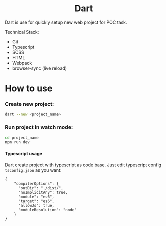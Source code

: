 <!-- <p align="center">
  
</p> -->

<h1 align="center">Dart</h1>

Dart is use for quickly setup new web project for POC task.

Technical Stack:
- Git
- Typescript
- SCSS
- HTML
- Webpack
- browser-sync (live reload)

# How to use

### Create new project:
```bash
dart --new <project_name>
```

### Run project in watch mode:
```bash
cd project_name
npm run dev
```

#### Typescript usage

Dart create project with typescript as code base. Just edit typescript config `tsconfig.json` as you want:

```
{
    "compilerOptions": {
      "outDir": "./dist/",
      "noImplicitAny": true,
      "module": "es6",
      "target": "es6",
      "allowJs": true,
      "moduleResolution": "node"
    }
}
```
